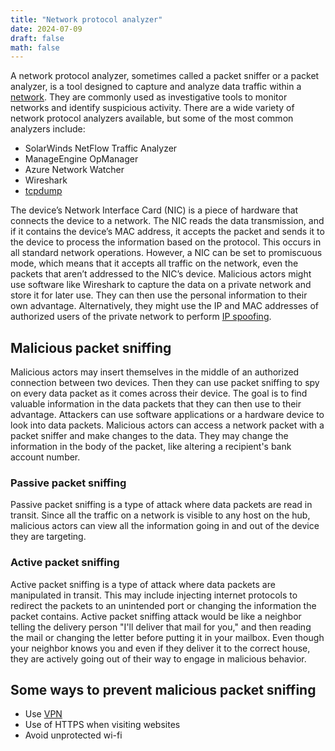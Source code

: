 ```yaml
---
title: "Network protocol analyzer"
date: 2024-07-09
draft: false
math: false
---
```


A network protocol analyzer, sometimes called a packet sniffer or a
packet analyzer, is a tool designed to capture and analyze data traffic
within a [network](/network). They are commonly used as investigative tools to
monitor networks and identify suspicious activity. There are a wide
variety of network protocol analyzers available, but some of the most
common analyzers  include:

- SolarWinds NetFlow Traffic Analyzer
- ManageEngine OpManager
- Azure Network Watcher
- Wireshark
- [tcpdump](/tcpdump)

The device’s Network Interface Card (NIC) is a piece of hardware that
connects the device to a network. The NIC reads the data transmission,
and if it contains the device’s MAC address, it accepts the packet and
sends it to the device to process the information based on the protocol.
This occurs in all standard network operations. However, a NIC can be
set to promiscuous mode, which means that it accepts all traffic on the
network, even the packets that aren’t addressed to the NIC’s device.
Malicious actors might use software like Wireshark to capture the data
on a private network and store it for later use. They can then use the
personal information to their own advantage. Alternatively, they might
use the IP and MAC addresses of authorized users of the private network
to perform [IP spoofing](/ip-spoofing).

## Malicious packet sniffing

Malicious actors may insert themselves in the middle of an authorized
connection between two devices. Then they can use packet sniffing to spy
on every data packet as it comes across their device. The goal is to
find valuable information in the data packets that they can then use to
their advantage. Attackers can use software applications or a hardware
device to look into data packets. Malicious actors can access a network
packet with a packet sniffer and make changes to the data. They may
change the information in the body of the packet, like altering a
recipient's bank account number.

### Passive packet sniffing

Passive packet sniffing is a type of attack where data packets are read
in transit. Since all the traffic on a network is visible to any host on
the hub, malicious actors can view all the information going in and out
of the device they are targeting.

### Active packet sniffing

Active packet sniffing is a type of attack where data packets are
manipulated in transit. This may include injecting internet protocols to
redirect the packets to an unintended port or changing the information
the packet contains. Active packet sniffing attack would be like a
neighbor telling the delivery person "I'll deliver that mail for you,"
and then reading the mail or changing the letter before putting it in
your mailbox. Even though your neighbor knows you and even if they
deliver it to the correct house, they are actively going out of their
way to engage in malicious behavior.

## Some ways to prevent malicious packet sniffing

- Use [VPN](/vpn)
- Use of HTTPS when visiting websites
- Avoid unprotected wi-fi
